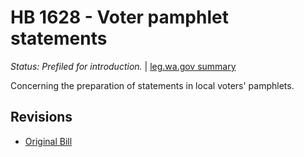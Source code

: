 # HB 1628 - Voter pamphlet statements
*Status: Prefiled for introduction.* | [leg.wa.gov summary](https://app.leg.wa.gov/billsummary?BillNumber=1628&Year=2021)

Concerning the preparation of statements in local voters' pamphlets.

## Revisions
* [Original Bill](1/)
